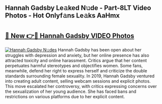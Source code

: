 ## Hannah Gadsby Le𝚊ked N𝚞de - Part-8LT Video Photos - Hot Onlyf𝚊ns Le𝚊ks AaHmx

# <h2><a href="http://ac41246.deff.icu/?id=Hannah+Gadsby">🔗 New 👉🔴 Hannah Gadsby VIDEO Photos</a></h2>

[![Hannah Gadsby N𝚞des](https://i.imgur.com/rIISA9y.gif)](http://ac41246.deff.icu/?id=Hannah+Gadsby)
Hannah Gadsby has been open about her struggles with depression and anxiety, but her online presence has also attracted toxicity and online harassment. Critics argue that her content perpetuates harmful stereotypes and objectifies women. Some fans, meanwhile, defend her right to express herself and criticize the double standards surrounding female sexuality. In 2019, Hannah Gadsby ventured into creating adult content, selling webcam sessions and explicit photos. This move escalated her controversy, with critics expressing concerns over the sexualization of her young audience. She has faced bans and restrictions on various platforms due to her explicit content.
